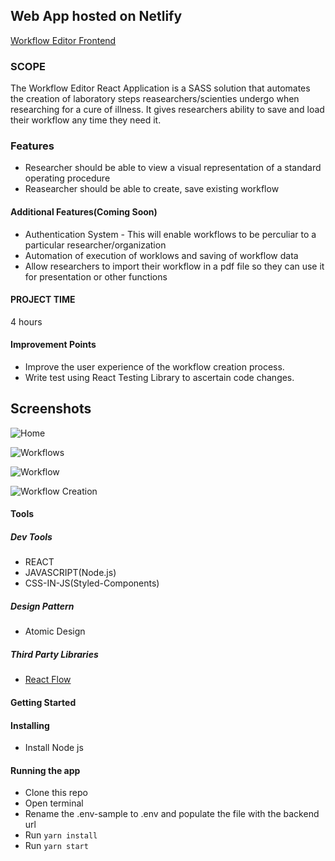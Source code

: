 ## Web App hosted on Netlify

[Workflow Editor Frontend](https://workflow-editor-frontend.netlify.app/)

### SCOPE

The Workflow Editor React Application is a SASS solution that automates the creation of laboratory steps reasearchers/scienties undergo when researching for a cure of illness. It gives researchers ability to save and load their workflow any time they need it.

### Features

- Researcher should be able to view a visual representation of a standard operating procedure
- Reasearcher should be able to create, save existing workflow

#### Additional Features(Coming Soon)

- Authentication System - This will enable workflows to be perculiar to a particular researcher/organization
- Automation of execution of worklows and saving of workflow data
- Allow researchers to import their workflow in a pdf file so they can use it for presentation or other functions

#### PROJECT TIME

4 hours

#### Improvement Points

- Improve the user experience of the workflow creation process.
- Write test using React Testing Library to ascertain code changes.

## Screenshots

![Home](https://github.com/abobos/workflow-editor-react/tree/develop/public/workflows-display/home.png)

![Workflows](https://github.com/abobos/workflow-editor-react/tree/develop/public/workflows-display/workflows.png)

![Workflow](https://github.com/abobos/workflow-editor-react/tree/develop/public/workflows-display/workflow.png)

![Workflow Creation](https://github.com/abobos/workflow-editor-react/tree/develop/public/workflows-display/workflow-new.png)

#### Tools

##### Dev Tools

- REACT
- JAVASCRIPT(Node.js)
- CSS-IN-JS(Styled-Components)

##### Design Pattern

- Atomic Design

##### Third Party Libraries

- [React Flow](https://reactflow.dev/docs/getting-started/core-concepts/)

#### Getting Started

#### Installing

- Install Node js

#### Running the app

- Clone this repo
- Open terminal
- Rename the .env-sample to .env and populate the file with the backend url
- Run `yarn install`
- Run `yarn start`

